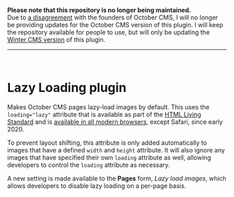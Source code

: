 **Please note that this repository is no longer being maintained.**<br>
Due to [a disagreement](https://github.com/wintercms/winter/issues/5) with the founders of October CMS, I will no longer be providing updates for the October CMS version of this plugin. I will keep the repository available for people to use, but will only be updating the [Winter CMS version](https://github.com/bennothommo/wn-lazy-load-plugin) of this plugin.

---
<br>

# Lazy Loading plugin

Makes October CMS pages lazy-load images by default. This uses the `loading="lazy"` attribute that is available as part
of the [HTML Living Standard](https://html.spec.whatwg.org/multipage/urls-and-fetching.html#lazy-loading-attributes) and
is [available in all modern browsers](https://caniuse.com/?search=loading), except Safari, since early 2020.

To prevent layout shifting, this attribute is only added automatically to images that have a defined `width` and
`height` attribute. It will also ignore any images that have specified their own `loading` attribute as well, allowing
developers to control the `loading` attribute as necessary.

A new setting is made available to the **Pages** form, *Lazy load images*, which allows developers to disable lazy
loading on a per-page basis.
